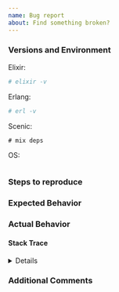 ```yaml
---
name: Bug report
about: Find something broken?
---
```


<!--
Before submitting an issue:
  Search the repo and ensure your issue doesn't already exist. If so, it may:
    - Have already been fixed in an unreleased version.
    - Have been closed without a solution. Please create a new issue instead of
    commenting on the old one.

You may remove sections if they aren't relevant, but please supply as much
information as possible. Incomplete issues will be closed.
-->

### Versions and Environment

Elixir:

```bash
# elixir -v

```

Erlang:

```bash
# erl -v

```

Scenic:

```text
# mix deps

```

OS:

```text

```

### Steps to reproduce

<!-- What should we do to your link to make the bug happen? -->

### Expected Behavior

<!-- What did you expect to happen? -->

### Actual Behavior

<!-- What actually happened? -->

#### Stack Trace

<!--- Paste the stack trace --->

<details>

```bash

```

</details>

### Additional Comments

<!-- Additional comments -->